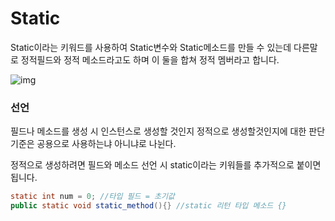 # Static
Static이라는 키워드를 사용하여 Static변수와 Static메소드를 만들 수 있는데 다른말로 정적필드와 정적 메소드라고도 하며 이 둘을 합쳐 정적 멤버라고 합니다. 

![img](https://img1.daumcdn.net/thumb/R1280x0/?scode=mtistory2&fname=https%3A%2F%2Fblog.kakaocdn.net%2Fdn%2Fefeoz2%2FbtqDsOt6are%2F0masSctPvO9gk0PkTY7tSK%2Fimg.png)

### 선언
필드나 메소드를 생성 시 인스턴스로 생성할 것인지 정적으로 생성할것인지에 대한 판단 기준은 공용으로 사용하는냐 아니냐로 나뉜다.

 정적으로 생성하려면 필드와 메소드 선언 시 static이라는 키워들를 추가적으로 붙이면 됩니다. 
```java
static int num = 0; //타입 필드 = 초기값
public static void static_method(){} //static 리턴 타입 메소드 {}
```